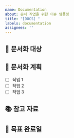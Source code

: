 ```yaml
---
name: Documentation
about: 문서 작업을 위한 이슈 템플릿
title: "[DOCS] "
labels: documentation
assignees: ''
---
```


## 📄 문서화 대상
<!-- 어떤 내용을 문서화할지 설명해주세요 -->

## 📝 문서화 계획
<!-- 어떻게 문서화할 계획인지 설명해주세요 -->
- [ ] 작업 1
- [ ] 작업 2
- [ ] 작업 3

## 📚 참고 자료
<!-- 문서화 작업에 참고할 자료를 기술해주세요 -->

## 🎯 목표 완료일
<!-- 문서화 작업 완료 목표일을 기입해주세요 -->